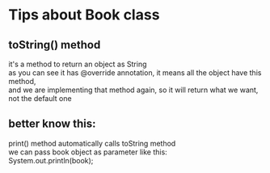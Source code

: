 # Tips about Book class
## toString() method
it's a method to return an object as String<br />
as you can see it has @override annotation, it means all the object have this method,<br />
and we are implementing that method again, so it will return what we want, not the default one<br />
## better know this:
print() method automatically calls toString method<br />
we can pass book object as parameter like this: <br />
System.out.println(book); 